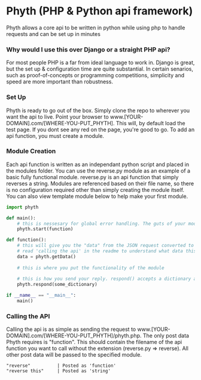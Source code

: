 # Phyth (PHP & Python api framework)
Phyth allows a core api to be written in python while using php to handle requests and can be set up in minutes

### Why would I use this over Django or a straight PHP api?
For most people PHP is a far from ideal language to work in. Django is great, but the set up & configuration time are quite substantial. In certain senarios, such as proof-of-concepts or programming competitions, simplicity and speed are more important than robustness. 

### Set Up
Phyth is ready to go out of the box. Simply clone the repo to wherever you want the api to live. Point your browser to www.[YOUR-DOMAIN].com/[WHERE-YOU-PUT_PHYTH]. This will, by default load the test page. If you dont see any red on the page, you're good to go. To add an api function, you must create a module. 

### Module Creation
Each api function is written as an independant python script and placed in the modules folder. You can use the reverse.py module as an example of a basic fully functional module. reverse.py is an api function that simply reverses a string. Modules are referenced based on their file name, so there is no configuration required other than simply creating the module itself. You can also view template module below to help make your first module. 
```python
import phyth

def main():
	# this is nessesary for global error handling. The guts of your module go in function()
	phyth.start(function)

def function():
	# this will give you the "data" from the JSON request converted to a python dictionary
	# read 'calling the api' in the readme to understand what data this is getting
	data = phyth.getData()
	
	# this is where you put the functionality of the module
	
	# this is how you send your reply. respond() accepts a dictionary as the parameter
	phyth.respond(some_dictionary)

if __name__ == "__main__":
    main()
```

### Calling the API
Calling the api is as simple as sending the request to www.[YOUR-DOMAIN].com/[WHERE-YOU-PUT_PHYTH]/phyth.php. The only post data Phyth requires is "function". This should contain the filename of the api function you want to call without the extension (reverse.py => reverse). All other post data will be passed to the specified module. 
```
"reverse"          | Posted as 'function'
"reverse this"     | Posted as 'string'
```
